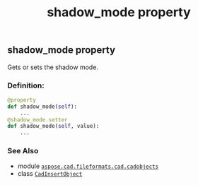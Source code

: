 ﻿---
title: shadow_mode property
second_title: Aspose.CAD for Python via .NET API References
description: 
type: docs
weight: 530
url: /python-net/aspose.cad.fileformats.cad.cadobjects/cadinsertobject/shadow_mode/
is_root: false
---

## shadow_mode property


Gets or sets the shadow mode.
### Definition:
```python
@property
def shadow_mode(self):
    ...
@shadow_mode.setter
def shadow_mode(self, value):
    ...
```

### See Also
* module [`aspose.cad.fileformats.cad.cadobjects`](../../)
* class [`CadInsertObject`](/cad/python-net/aspose.cad.fileformats.cad.cadobjects/cadinsertobject)
